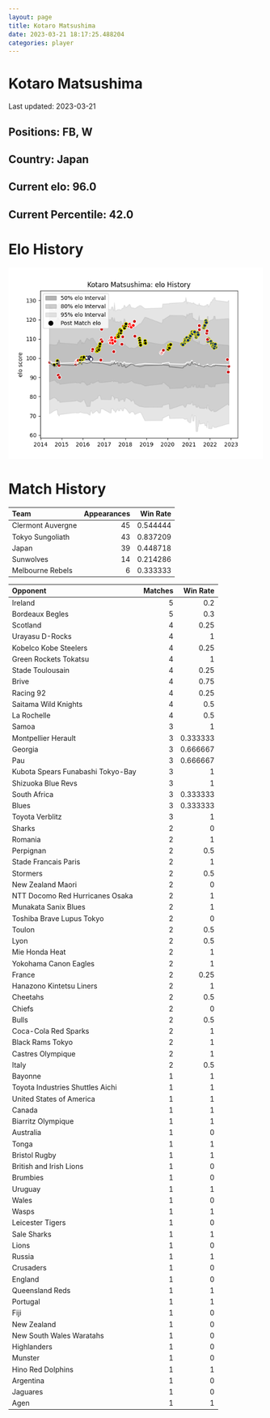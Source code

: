 ```yaml
---  
layout: page  
title: Kotaro Matsushima  
date: 2023-03-21 18:17:25.488204  
categories: player  
---
```

# Kotaro Matsushima


Last updated: 2023-03-21
## Positions: FB, W

## Country: Japan

## Current elo: 96.0

## Current Percentile: 42.0

# Elo History


![elo history](history_KotaroMatsushima.png)
# Match History


| Team              |   Appearances |   Win Rate |
|:------------------|--------------:|-----------:|
| Clermont Auvergne |            45 |   0.544444 |
| Tokyo Sungoliath  |            43 |   0.837209 |
| Japan             |            39 |   0.448718 |
| Sunwolves         |            14 |   0.214286 |
| Melbourne Rebels  |             6 |   0.333333 |

| Opponent                          |   Matches |   Win Rate |
|:----------------------------------|----------:|-----------:|
| Ireland                           |         5 |   0.2      |
| Bordeaux Begles                   |         5 |   0.3      |
| Scotland                          |         4 |   0.25     |
| Urayasu D-Rocks                   |         4 |   1        |
| Kobelco Kobe Steelers             |         4 |   0.25     |
| Green Rockets Tokatsu             |         4 |   1        |
| Stade Toulousain                  |         4 |   0.25     |
| Brive                             |         4 |   0.75     |
| Racing 92                         |         4 |   0.25     |
| Saitama Wild Knights              |         4 |   0.5      |
| La Rochelle                       |         4 |   0.5      |
| Samoa                             |         3 |   1        |
| Montpellier Herault               |         3 |   0.333333 |
| Georgia                           |         3 |   0.666667 |
| Pau                               |         3 |   0.666667 |
| Kubota Spears Funabashi Tokyo-Bay |         3 |   1        |
| Shizuoka Blue Revs                |         3 |   1        |
| South Africa                      |         3 |   0.333333 |
| Blues                             |         3 |   0.333333 |
| Toyota Verblitz                   |         3 |   1        |
| Sharks                            |         2 |   0        |
| Romania                           |         2 |   1        |
| Perpignan                         |         2 |   0.5      |
| Stade Francais Paris              |         2 |   1        |
| Stormers                          |         2 |   0.5      |
| New Zealand Maori                 |         2 |   0        |
| NTT Docomo Red Hurricanes Osaka   |         2 |   1        |
| Munakata Sanix Blues              |         2 |   1        |
| Toshiba Brave Lupus Tokyo         |         2 |   0        |
| Toulon                            |         2 |   0.5      |
| Lyon                              |         2 |   0.5      |
| Mie Honda Heat                    |         2 |   1        |
| Yokohama Canon Eagles             |         2 |   1        |
| France                            |         2 |   0.25     |
| Hanazono Kintetsu Liners          |         2 |   1        |
| Cheetahs                          |         2 |   0.5      |
| Chiefs                            |         2 |   0        |
| Bulls                             |         2 |   0.5      |
| Coca-Cola Red Sparks              |         2 |   1        |
| Black Rams Tokyo                  |         2 |   1        |
| Castres Olympique                 |         2 |   1        |
| Italy                             |         2 |   0.5      |
| Bayonne                           |         1 |   1        |
| Toyota Industries Shuttles Aichi  |         1 |   1        |
| United States of America          |         1 |   1        |
| Canada                            |         1 |   1        |
| Biarritz Olympique                |         1 |   1        |
| Australia                         |         1 |   0        |
| Tonga                             |         1 |   1        |
| Bristol Rugby                     |         1 |   1        |
| British and Irish Lions           |         1 |   0        |
| Brumbies                          |         1 |   0        |
| Uruguay                           |         1 |   1        |
| Wales                             |         1 |   0        |
| Wasps                             |         1 |   1        |
| Leicester Tigers                  |         1 |   0        |
| Sale Sharks                       |         1 |   1        |
| Lions                             |         1 |   0        |
| Russia                            |         1 |   1        |
| Crusaders                         |         1 |   0        |
| England                           |         1 |   0        |
| Queensland Reds                   |         1 |   1        |
| Portugal                          |         1 |   1        |
| Fiji                              |         1 |   0        |
| New Zealand                       |         1 |   0        |
| New South Wales Waratahs          |         1 |   0        |
| Highlanders                       |         1 |   0        |
| Munster                           |         1 |   0        |
| Hino Red Dolphins                 |         1 |   1        |
| Argentina                         |         1 |   0        |
| Jaguares                          |         1 |   0        |
| Agen                              |         1 |   1        |